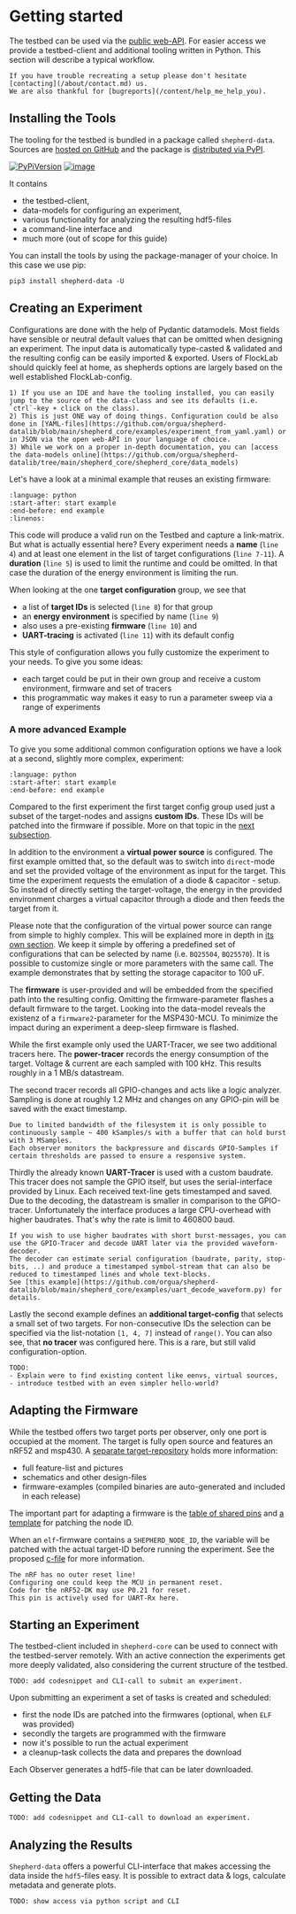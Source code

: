 # Getting started

The testbed can be used via the [public web-API](./webapi).
For easier access we provide a testbed-client and additional tooling written in Python.
This section will describe a typical workflow.

```{note}
If you have trouble recreating a setup please don't hesitate [contacting](/about/contact.md) us.
We are also thankful for [bugreports](/content/help_me_help_you).
```

## Installing the Tools

The tooling for the testbed is bundled in a package called `shepherd-data`.
Sources are [hosted on GitHub](https://github.com/orgua/shepherd-datalib) and the package is [distributed via PyPI](https://pypi.org/project/shepherd-data/).

[![PyPiVersion](https://img.shields.io/pypi/v/shepherd_data.svg)](https://pypi.org/project/shepherd_data)
[![image](https://img.shields.io/pypi/pyversions/shepherd_data.svg)](https://pypi.python.org/pypi/shepherd-data)

It contains

- the testbed-client,
- data-models for configuring an experiment,
- various functionality for analyzing the resulting hdf5-files
- a command-line interface and
- much more (out of scope for this guide)

You can install the tools by using the package-manager of your choice.
In this case we use pip:

```Shell
pip3 install shepherd-data -U
```

## Creating an Experiment

Configurations are done with the help of Pydantic datamodels.
Most fields have sensible or neutral default values that can be omitted when designing an experiment.
The input data is automatically type-casted & validated and the resulting config can be easily imported & exported.
Users of FlockLab should quickly feel at home, as shepherds options are largely based on the well established FlockLab-config.

```{tip}
1) If you use an IDE and have the tooling installed, you can easily jump to the source of the data-class and see its defaults (i.e. `ctrl`-key + click on the class).
2) This is just ONE way of doing things. Configuration could be also done in [YAML-files](https://github.com/orgua/shepherd-datalib/blob/main/shepherd_core/examples/experiment_from_yaml.yaml) or in JSON via the open web-API in your language of choice.
3) While we work on a proper in-depth documentation, you can [access the data-models online](https://github.com/orgua/shepherd-datalib/tree/main/shepherd_core/shepherd_core/data_models)
```

Let's have a look at a minimal example that reuses an existing firmware:

```{literalinclude} getting_started_xp1.py
:language: python
:start-after: start example
:end-before: end example
:linenos:
```

This code will produce a valid run on the Testbed and capture a link-matrix.
But what is actually essential here?
Every experiment needs a **name** (`line 4`) and at least one element in the list of target configurations (`line 7-11`).
A **duration** (`line 5`) is used to limit the runtime and could be omitted.
In that case the duration of the energy environment is limiting the run.

When looking at the one **target configuration** group, we see that

- a list of **target IDs** is selected (`line 8`) for that group
- an **energy environment** is specified by name (`line 9`)
- also uses a pre-existing **firmware** (`line 10`) and
- **UART-tracing** is activated (`line 11`) with its default config

This style of configuration allows you fully customize the experiment to your needs.
To give you some ideas:

- each target could be put in their own group and receive a custom environment, firmware and set of tracers
- this programmatic way makes it easy to run a parameter sweep via a range of experiments

### A more advanced Example

To give you some additional common configuration options we have a look at a second, slightly more complex, experiment:

```{literalinclude} getting_started_xp2.py
:language: python
:start-after: start example
:end-before: end example
```

Compared to the first experiment the first target config group used just a subset of the target-nodes and assigns **custom IDs**.
These IDs will be patched into the firmware if possible.
More on that topic in the [next subsection](#adapting-the-firmware).

In addition to the environment a **virtual power source** is configured.
The first example omitted that, so the default was to switch into `direct`-mode and set the provided voltage of the environment as input for the target.
This time the experiment requests the emulation of a diode & capacitor - setup.
So instead of directly setting the target-voltage, the energy in the provided environment charges a virtual capacitor through a diode and then feeds the target from it.

Please note that the configuration of the virtual power source can range from simple to highly complex.
This will be explained more in depth in [its own section](/content/virtual_source.md).
We keep it simple by offering a predefined set of configurations that can be selected by name (i.e. `BQ25504`, `BQ25570`).
It is possible to customize single or more parameters with the same call.
The example demonstrates that by setting the storage capacitor to 100 uF.

The **firmware** is user-provided and will be embedded from the specified path into the resulting config.
Omitting the firmware-parameter flashes a default firmware to the target.
Looking into the data-model reveals the existenz of a `firmware2`-parameter for the MSP430-MCU.
To minimize the impact during an experiment a deep-sleep firmware is flashed.

While the first example only used the UART-Tracer, we see two additional tracers here.
The **power-tracer** records the energy consumption of the target.
Voltage & current are each sampled with 100 kHz.
This results roughly in a 1 MB/s datastream.

The second tracer records all GPIO-changes and acts like a logic analyzer.
Sampling is done at roughly 1.2 MHz and changes on any GPIO-pin will be saved with the exact timestamp.

```{note}
Due to limited bandwidth of the filesystem it is only possible to continuously sample ~ 400 kSamples/s with a buffer that can hold burst with 3 MSamples.
Each observer monitors the backpressure and discards GPIO-Samples if certain thresholds are passed to ensure a responsive system.
```

Thirdly the already known **UART-Tracer** is used with a custom baudrate.
This tracer does not sample the GPIO itself, but uses the serial-interface provided by Linux.
Each received text-line gets timestamped and saved.
Due to the decoding, the datastream is smaller in comparison to the GPIO-tracer.
Unfortunately the interface produces a large CPU-overhead with higher baudrates.
That's why the rate is limit to 460800 baud.

```{tip}
If you wish to use higher baudrates with short burst-messages, you can use the GPIO-Tracer and decode UART later via the provided waveform-decoder.
The decoder can estimate serial configuration (baudrate, parity, stop-bits, ..) and produce a timestamped symbol-stream that can also be reduced to timestamped lines and whole text-blocks.
See [this example](https://github.com/orgua/shepherd-datalib/blob/main/shepherd_core/examples/uart_decode_waveform.py) for details.
```

Lastly the second example defines an **additional target-config** that selects a small set of two targets.
For non-consecutive IDs the selection can be specified via the list-notation `[1, 4, 7]` instead of `range()`.
You can also see, that **no tracer** was configured here.
This is a rare, but still valid configuration-option.

```{caution}
TODO:
- Explain were to find existing content like eenvs, virtual sources,
- introduce testbed with an even simpler hello-world?
```

## Adapting the Firmware

While the testbed offers two target ports per observer, only one port is occupied at the moment.
The target is fully open source and features an nRF52 and msp430.
A [separate target-repository](https://github.com/orgua/shepherd-targets/tree/main?tab=readme-ov-file#nrf52-with-msp430fr-as-fram) holds more information:

- full feature-list and pictures
- schematics and other design-files
- firmware-examples (compiled binaries are auto-generated and included in each release)

The important part for adapting a firmware is the [table of shared pins](https://github.com/orgua/shepherd-targets/tree/main/hardware/shepherd_nRF_FRAM_Target_v1.3e#nrf52--msp430-fram-target-v13e) and [a template](https://github.com/orgua/shepherd-targets/tree/main/nrf52_demo_rf/src/shepherd_node_id.c) for patching the node ID.

When an `elf`-firmware contains a ``SHEPHERD_NODE_ID``, the variable will be patched with the actual target-ID before running the experiment.
See the proposed [c-file](https://github.com/orgua/shepherd-targets/tree/main/nrf52_demo_rf/src/shepherd_node_id.c) for more information.

```{note}
The nRF has no outer reset line!
Configuring one could keep the MCU in permanent reset.
Code for the nRF52-DK may use P0.21 for reset.
This pin is actively used for UART-Rx here.
```

## Starting an Experiment

The testbed-client included in `shepherd-core` can be used to connect with the testbed-server remotely.
With an active connection the experiments get more deeply validated, also considering the current structure of the testbed.

```{caution}
TODO: add codesnippet and CLI-call to submit an experiment.
```

Upon submitting an experiment a set of tasks is created and scheduled:

- first the node IDs are patched into the firmwares (optional, when `ELF` was provided)
- secondly the targets are programmed with the firmware
- now it's possible to run the actual experiment
- a cleanup-task collects the data and prepares the download

Each Observer generates a hdf5-file that can be later downloaded.

## Getting the Data

```{caution}
TODO: add codesnippet and CLI-call to download an experiment.
```

## Analyzing the Results

`Shepherd-data` offers a powerful CLI-interface that makes accessing the data inside the `hdf5`-files easy.
It is possible to extract data & logs, calculate metadata and generate plots.

```{caution}
TODO: show access via python script and CLI
```
